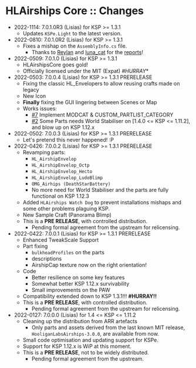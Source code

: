 # HLAirships Core :: Changes

* 2022-1114: 7.0.1.0R3 (Lisias) for KSP >= 1.3.1
	+ Updates `KSPe.Light` to the latest version.
* 2022-0810: 7.0.1.0R2 (Lisias) for KSP >= 1.3.1
	+ Fixes a mishap on the `AssemblyInfo.cs` file.
		- Thanks to [Reylan](https://forum.kerbalspaceprogram.com/?app=core&module=members&controller=profile&id=222459) and [luna_cat](https://forum.kerbalspaceprogram.com/index.php?/profile/212171-luna_cat/) for the [reports](https://forum.kerbalspaceprogram.com/index.php?/topic/207891-ksp-131-hooligan-labs-airships-core-development-thread-7010-2022-0509/&do=findComment&comment=4162735)! 
* 2022-0509: 7.0.1.0 (Lisias) for KSP >= 1.3.1
	+ HLAirshipsCore goes gold!
	+ Officially licensed under the MIT (Expat) *#HURRAY**
* 2022-0503: 7.0.0.4 (Lisias) for KSP >= 1.3.1 PRERELEASE
	+ Fixing the classic HL_Envelopers to allow reusing crafts made on legacy
	+ New Icon
	+ **Finally** fixing the GUI lingering between Scenes or Map
	+ Works issues:
		- [#7](https://github.com/net-lisias-ksp/HLAirshipsCore/issues/7) Implement MODCAT & CUSTOM_PARTLIST_CATEGORY
		- [#2](https://github.com/net-lisias-ksp/HLAirshipsCore/issues/2) Some Parts needs World Stabiliser on [1.4.0 <= KSP <= 1.11.2], and blow up on KSP 1.12.x
* 2022-0502: 7.0.0.3 (Lisias) for KSP >= 1.3.1 PRERELEASE
	+ Let's pretend this never happened! :P
* 2022-0426: 7.0.0.2 (Lisias) for KSP >= 1.3.1 PRERELEASE
	+ Revamping parts:
		- `HL_AirshipEnvelop`
		- `HL_AirshipEnvelop_Octp`
		- `HL_AirshipEnvelop_Hecto`
		- `HL_AirshipEnvelop_LudoBlimp`
		- `OMG_Airhips (DeathStarBattery)`
		- No more need for World Stabiliser and the parts are fully functional on KSP 1.12.3
	+ Added `HLAirships Watch Dog` to prevent installations mishaps and some other problems plaguing KSP.
	+ New Sample Craft (Panorama Blimp)
	+ This is a **PRE RELEASE**, with controlled distribution.
		- Pending formal agreement from the upstream for relicensing. 
* 2022-0422: 7.0.0.1 (Lisias) for KSP >= 1.3.1 PRERELEASE
	+ Enhanced TweakScale Support
	+ Part fixing
		- `bulkheadProfiles` on the parts
		- descriptions
		- AirshipCap texture now on the right orientation!
	+ Code
		- Better resilience on some key features
		- Somewhat better KSP 1.12.x survivability
		- Small improvements on the PAW
	+ Compatibility extended down to KSP 1.3.1!!! **#HURRAY!!**
	+ This is a **PRE RELEASE**, with controlled distribution.
		- Pending formal agreement from the upstream for relicensing. 
* 2022-0127: 7.0.0.0 (Lisias) for 1.4 <= KSP <= 1.11.2
	+ Cleaning up the distribution from ARR artefacts
		- Only parts and assets derived from the last known MIT release, `HooliganLabsAirships-3.0.0`, are available from now.
	+ Small code optimisation and updating support for KSPe.
	+ Support for KSP 1.12.x is WiP at this moment.
	+ This is a **PRE RELEASE**, not to be widely distributed.
		- Pending formal agreement from the upstream. 
